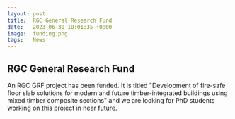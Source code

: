 ```yaml
---
layout: post
title:  RGC General Research Fund
date:   2023-06-30 18:01:35 +0800
image:  funding.png
tags:   News
---
```

## RGC General Research Fund
An RGC GRF project has been funded. It is titled "Development of fire-safe floor slab solutions for modern and future timber-integrated buildings using mixed timber composite sections" and we are looking for PhD students working on this project in near future.